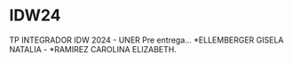 # IDW24
TP INTEGRADOR IDW 2024 - UNER
Pre entrega...
*ELLEMBERGER GISELA NATALIA - 
*RAMIREZ CAROLINA ELIZABETH. 